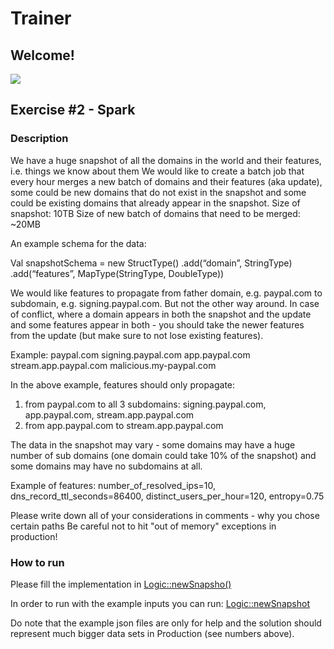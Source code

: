 # Trainer
## Welcome!
![](https://i.ibb.co/THF3r0h/hunters-trainer.png)


## Exercise #2 - Spark

### Description

We have a huge snapshot of all the domains in the world and their features, i.e. things we know about them
We would like to create a batch job that every hour merges a new batch of domains and their features (aka update), some could be new domains that do not exist in the snapshot and some could be existing domains that already appear in the snapshot.
Size of snapshot: 10TB
Size of new batch of domains that need to be merged: ~20MB

An example schema for the data: 

Val snapshotSchema = new StructType()
.add(“domain”, StringType)
.add(“features”, MapType(StringType, DoubleType))

We would like features to propagate from father domain, e.g. paypal.com to subdomain, e.g. signing.paypal.com. But not the other way around.
In case of conflict, where a domain appears in both the snapshot and the update and some features appear in both - you should take the newer features from the update (but make sure to not lose existing features).

Example:
paypal.com
signing.paypal.com
app.paypal.com
stream.app.paypal.com
malicious.my-paypal.com

In the above example, features should  only propagate:
1. from paypal.com to all 3 subdomains: signing.paypal.com, app.paypal.com, stream.app.paypal.com
2. from  app.paypal.com to stream.app.paypal.com


The data in the snapshot may vary - some domains may have a huge number of sub domains (one domain could take 10% of the snapshot) and some domains may have no subdomains at all.

Example of features: number_of_resolved_ips=10, dns_record_ttl_seconds=86400, distinct_users_per_hour=120, entropy=0.75

Please write down all of your considerations in comments - why you chose certain paths
Be careful not to hit "out of memory" exceptions in production!

### How to run

Please fill the implementation in [Logic::newSnapsho()](src/main/scala/com/example/exercise/Logic.scala)

In order to run with the example inputs you can run: [Logic::newSnapshot](src/test/scala/com/example/exercise/MyTest.scala)

Do note that the example json files are only for help and the solution should represent much bigger data sets in Production (see numbers above).

